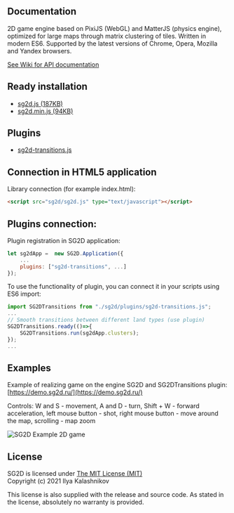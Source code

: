 ## Documentation

2D game engine based on PixiJS (WebGL) and MatterJS (physics engine), optimized for large maps through matrix clustering of tiles. Written in modern ES6. Supported by the latest versions of Chrome, Opera, Mozilla and Yandex browsers.

[See Wiki for API documentation](https://github.com/VediX/sg2d.github.io/wiki/SG2D-API)

## Ready installation

* [sg2d.js (187KB)](https://raw.githubusercontent.com/VediX/sg2d.github.io/main/build/sg2d.js)
* [sg2d.min.js (94KB)](https://raw.githubusercontent.com/VediX/sg2d.github.io/main/build/sg2d.min.js)

## Plugins

* [sg2d-transitions.js](https://raw.githubusercontent.com/VediX/sg2d.github.io/main/build/plugins/sg2d-transitions.js)

## Connection in HTML5 application

Library connection (for example index.html):

```html
<script src="sg2d/sg2d.js" type="text/javascript"></script>
```

## Plugins connection:

Plugin registration in SG2D application:

```js
let sg2dApp =  new SG2D.Application({
	...
	plugins: ["sg2d-transitions", ...]
});
```

To use the functionality of plugin, you can connect it in your scripts using ES6 import:

```js
import SG2DTransitions from "./sg2d/plugins/sg2d-transitions.js";
...
// Smooth transitions between different land types (use plugin)
SG2DTransitions.ready(()=>{
	SG2DTransitions.run(sg2dApp.clusters);
});
...
```

## Examples

Example of realizing game on the engine SG2D and SG2DTransitions plugin: [https://demo.sg2d.ru/](https://demo.sg2d.ru/)

Controls: W and S - movement, A and D - turn, Shift + W - forward acceleration, left mouse button - shot, right mouse button - move around the map, scrolling - map zoom

![SG2D Example 2D game](https://sg2d.ru/example.png "SG2D Example 2D game")

## License

SG2D is licensed under [The MIT License (MIT)](https://opensource.org/licenses/MIT)  
Copyright (c) 2021 Ilya Kalashnikov

This license is also supplied with the release and source code.
As stated in the license, absolutely no warranty is provided.